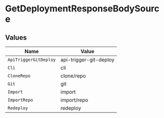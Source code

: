 # GetDeploymentResponseBodySource


## Values

| Name                   | Value                  |
| ---------------------- | ---------------------- |
| `ApiTriggerGitDeploy`  | api-trigger-git-deploy |
| `Cli`                  | cli                    |
| `CloneRepo`            | clone/repo             |
| `Git`                  | git                    |
| `Import`               | import                 |
| `ImportRepo`           | import/repo            |
| `Redeploy`             | redeploy               |